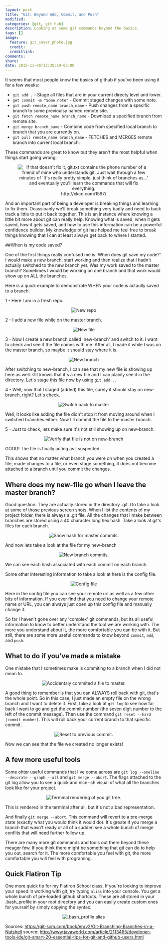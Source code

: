 ```yaml
---
layout: post
title: "Git: Beyond Add, Commit, and Push"
modified:
categories: [git, git hub]
description: Looking at some git commands beyond the basics.
tags: []
image:
  feature: git_cover_photo.jpg
  credit:
  creditlink:
comments:
share:
date: 2015-11-06T13:35:19-05:00
---
```

It seems that most people know the basics of github if you've been using it for a few weeks:

- `git add .` - Stage all files that are in your current directy level and lower.
- `get commit -m "Some note"` - Commit staged changes with some note.
- `git push remote_name branch_name` - Push changes from a specific branch to some previoulsy named remote site.
- `git fetch remote_name branch_name` - Download a specified branch from remote site.
- `git merge branch_bame` - Combine code from specified local branch to branch that you are currently on.
- `git pull remote_name branch_name` - FETCHES and MERGES remote branch into current local branch.

These commands are great to know but they aren't the most helpful when things start going wrong:

<figure align='center'>
<img src="http://imgs.xkcd.com/comics/git.png" title="If that doesn't fix it, git.txt contains the phone number of a friend of mine who understands git. Just wait through a few minutes of 'It's really pretty simple, just think of branches as...' and eventually you'll learn the commands that will fix everything." alt_text="XKCD-1597"><br>
<figcap align='center'>http://xkcd.com/1597/</figcap>
</figure>

And an important part of being a developer is breaking things and learning to fix them. Ocassioanly we'll break something very badly and need to back track a little to put it back together. This is an instance where knowing a little bit more about git can really help. Knowing what is saved, when it gets saved, how it gets saved, and how to use this information can be a powerful confidence builder. My knowledge of git has helped me feel free to break things knowing that I can at least always get back to where I started.

##When is my code saved?

One of the first things really confused me is 'When does git save my code?'. I would make a new branch, start working and then realize that I hadn't actually switched to the new branch yet. Was my work saved to the master branch? Sometimes I would be working on one branch and that work would show up on ALL the branches.

Here is a quick example to demonstrate WHEN your code is actaully saved to a branch.

1 - Here I am in a fresh repo.

<div align='center'>
<img src="/images/2015-11-06-git-hub/img1-new-repo.png" title="New repo" alt_text="New repo">
</div>

2 - I add a new file while on the master branch.

<div align='center'>
<img src="/images/2015-11-06-git-hub/img2-new-file.png" title="New file" alt_text="New file">
</div>

3 - Now I create a new branch called 'new-branch' and switch to it. I want to check and see if the file comes with me. After all, I made it while I was on the master branch, so maybe it should stay where it is.

<div align='center'>
<img src="/images/2015-11-06-git-hub/img3-new-branch.png" title="New branch" alt_text="New branch">
</div>

After switching to new-branch, I can see that my new file is showing up here as well. Git knows that it's a new file and I can plainly see it in the directory. Let's stage this file now by using `git add .`.

4 - Well, now that I staged (added) this file, surely it should stay on new-branch, right? Let's check.

<div align='center'>
<img src="/images/2015-11-06-git-hub/img4-commit-to-master.png" title="Switch back to master" alt_text="Switch back to master">
</div>

Well, it looks like adding the file didn't stop it from moving around when I switched branches either. Now I'll commit the file to the master branch.

5 - Just to check, lets make sure it's not still showing up on new-branch.

<div align='center'>
<img src="/images/2015-11-06-git-hub/img5-check-branch.png" title="Verify that file is not on new-branch" alt_text="Verify that file is not on new-branch">
</div>

GOOD! The file is finally acting as I suspected.

This shows that no matter what branch you were on when you created a file, made changes to a file, or even stage something, it does not become attached to a branch until you commit the changes.

## Where does my new-file go when I leave the master branch?

Good question. They are actually stored in the directory .git. Go take a look at some of those previous screen shots. When I list the contents of my project folder, there is always a .git file. All the changes that I make between branches are stored using a 40 character long hex hash. Take a look at git's files for each branch.

<div align='center'>
<img src="/images/2015-11-06-git-hub/img6-master-commits.png" title="Show hash for master commits." alt_text="Show hash for master commits.">
</div>

And now lets take a look at the file for my new-branch

<div align='center'>
<img src="/images/2015-11-06-git-hub/img7-new-branch-commits.png" title="New branch commits." alt_text="New branch commits.">
</div>

We can see each hash associated with each commit on each branch.

Some other interesting information to take a look at here is the config file.

<div align='center'>
<img src="/images/2015-11-06-git-hub/img7a-config.png" title="Config file" alt_text="Config file">
</div>

Here in the config file you can see your remote url as well as a few other bits of information. If you ever find that you need to change your remote name or URL, you can always just open up this config file and manually change it.

So far I haven't gone over any 'complex' git commands, but its all useful information to know to better understand the tool we are working with. The more you understand about it, the more comfortable you can be with it. But still, there are some more useful commands to know beyond `commit`, `add`, and `push`.

## What to do if you've made a mistake

One mistake that I sometimes make is commiting to a branch when I did not mean to.

<div align='center'>
<img src="/images/2015-11-06-git-hub/img8-commit-file-to-master.png" title="Accidentaly commited a file to master." alt_text="Accidentaly commited a file to master.">
</div>

A good thing to remember is that you can ALWAYS roll back with git, that's the whole point. So in this case, I just made an empty file on the wrong branch and I want to delete it. First, take a look at `git log` to see how far back I want to go and get the commit number (the seven digit number to the left of the commit message). Then use the command `git reset --hard [commit number]`. This will roll back your current branch to that specific commit.

<div align='center'>
<img src="/images/2015-11-06-git-hub/img9-git-reset.png" title="Reset to previous commit." alt_text="Reset to previous commit.">
</div>

Now we can see that the file we created no longer exists!

## A few more useful tools

Some ohter useful commands that I've come across are `git log --oneline --decorate --graph --all` and `git merge --abort`. The flags attached to the git log allow you to see a quick and nice-ish visual of what all the branches look like for your project.

<div align='center'>
<img src="/images/2015-11-06-git-hub/img10-tree.png" title="Terminal rendering of you git tree." alt_text="Terminal rendering of you git tree.">
</div>

This is rendered in the terminal after all, but it's not a bad representation.

And finally `git merge --abort`. This command will revert to a pre-merge state (exactly what you would think it would do). It's greate if you merge a branch that wasn't ready or all of a sudden see a whole bunch of merge conflits that will need further follow up.

There are many more git commands and tools out there beyond these meager few. If you think there might be something that git can do to help you out, search for it. The more comfortable you feel with git, the more comfortable you will feel with programing.

## Quick Flatiron Tip
One more quick tip for my Flatiron School class. If you're looking to improve your speed in working with git, try typing `alias` into your console. You get a whole bunch of pre-loaded github shortcuts. These are all stored in your .bash_profile in your root directory and you can easily create custom ones for yourself by simply copying the syntax.

<div align='center'>
<img src="/images/2015-11-06-git-hub/img11-git-shortcuts.png" title=".bash_profile alias" alt_text=".bash_profile alias">
</div>

Sources:
https://git-scm.com/book/en/v2/Git-Branching-Branches-in-a-Nutshell
source: http://www.javaworld.com/article/2113465/developer-tools-ide/git-smart-20-essential-tips-for-git-and-github-users.html
